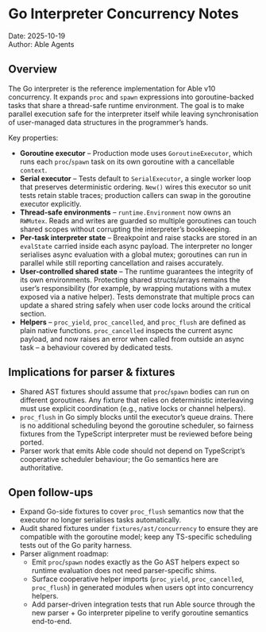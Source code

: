 # Go Interpreter Concurrency Notes

Date: 2025-10-19  
Author: Able Agents

## Overview

The Go interpreter is the reference implementation for Able v10 concurrency. It
expands `proc` and `spawn` expressions into goroutine-backed tasks that share a
thread-safe runtime environment. The goal is to make parallel execution safe
for the interpreter itself while leaving synchronisation of user-managed data
structures in the programmer’s hands.

Key properties:

- **Goroutine executor** – Production mode uses `GoroutineExecutor`, which runs
  each `proc`/`spawn` task on its own goroutine with a cancellable `context`.
- **Serial executor** – Tests default to `SerialExecutor`, a single worker loop
  that preserves deterministic ordering. `New()` wires this executor so unit
  tests retain stable traces; production callers can swap in the goroutine
  executor explicitly.
- **Thread-safe environments** – `runtime.Environment` now owns an
  `RWMutex`. Reads and writes are guarded so multiple goroutines can touch
  shared scopes without corrupting the interpreter’s bookkeeping.
- **Per-task interpreter state** – Breakpoint and raise stacks are stored in an
  `evalState` carried inside each async payload. The interpreter no longer
  serialises async evaluation with a global mutex; goroutines can run in
  parallel while still reporting cancellation and raises accurately.
- **User-controlled shared state** – The runtime guarantees the integrity of its
  own environments. Protecting shared structs/arrays remains the user’s
  responsibility (for example, by wrapping mutations with a mutex exposed via a
  native helper). Tests demonstrate that multiple procs can update a shared
  string safely when user code locks around the critical section.
- **Helpers** – `proc_yield`, `proc_cancelled`, and `proc_flush` are defined as
  plain native functions. `proc_cancelled` inspects the current async payload,
  and now raises an error when called from outside an async task – a behaviour
  covered by dedicated tests.

## Implications for parser & fixtures

- Shared AST fixtures should assume that `proc`/`spawn` bodies can run on
  different goroutines. Any fixture that relies on deterministic interleaving
  must use explicit coordination (e.g., native locks or channel helpers).
- `proc_flush` in Go simply blocks until the executor’s queue drains. There is
  no additional scheduling beyond the goroutine scheduler, so fairness fixtures
  from the TypeScript interpreter must be reviewed before being ported.
- Parser work that emits Able code should not depend on TypeScript’s cooperative
  scheduler behaviour; the Go semantics here are authoritative.

## Open follow-ups

- Expand Go-side fixtures to cover `proc_flush` semantics now that the executor
  no longer serialises tasks automatically.
- Audit shared fixtures under `fixtures/ast/concurrency` to ensure they are
  compatible with the goroutine model; keep any TS-specific scheduling tests out
  of the Go parity harness.
- Parser alignment roadmap:
  - Emit `proc`/`spawn` nodes exactly as the Go AST helpers expect so runtime
    evaluation does not need parser-specific shims.
  - Surface cooperative helper imports (`proc_yield`, `proc_cancelled`,
    `proc_flush`) in generated modules when users opt into concurrency helpers.
  - Add parser-driven integration tests that run Able source through the new
    parser + Go interpreter pipeline to verify goroutine semantics end-to-end.
